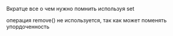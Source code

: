 Вкратце все о чем нужно помнить используя set

операция remove() не используется, так как может поменять упордоченность 
